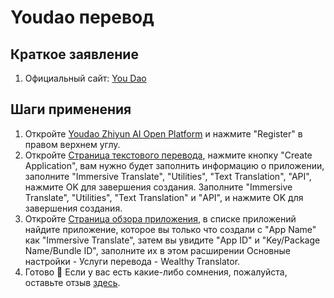 # Youdao перевод

## Краткое заявление

1. Официальный сайт: [You Dao](http://ai.youdao.com/)

## Шаги применения

1. Откройте [Youdao Zhiyun AI Open Platform](http://ai.youdao.com) и нажмите "Register" в правом верхнем углу.
2. Откройте [Страница текстового перевода](https://ai.youdao.com/console/#/service-singleton/text-translation), нажмите кнопку "Create Application", вам нужно будет заполнить информацию о приложении, заполните "Immersive Translate", "Utilities", "Text Translation", "API", нажмите OK для завершения создания. Заполните "Immersive Translate", "Utilities", "Text Translation" и "API", и нажмите OK для завершения создания.
3. Откройте [Страница обзора приложения](https://ai.youdao.com/console/#/app-overview), в списке приложений найдите приложение, которое вы только что создали с "App Name" как "Immersive Translate", затем вы увидите "App ID" и "Key/Package Name/Bundle ID", заполните их в этом расширении Основные настройки - Услуги перевода - Wealthy Translator.
4. Готово 🎉 Если у вас есть какие-либо сомнения, пожалуйста, оставьте отзыв [здесь](https://github.com/immersive-translate/immersive-translate/issues/137).